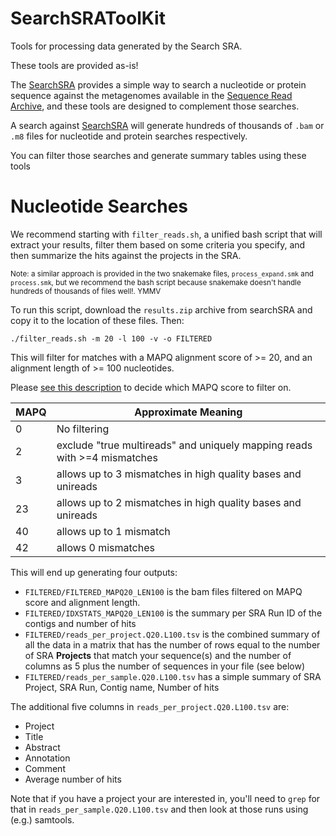 # SearchSRAToolKit

Tools for processing data generated by the Search SRA.

These tools are provided as-is!

The [SearchSRA](https://www.searchsra.org) provides a simple way to search a nucleotide or protein sequence against the metagenomes available in the [Sequence Read Archive](https://www.ncbi.nlm.nih.gov/sra), and these tools are designed to complement those searches.

A search against [SearchSRA](https://www.searchsra.org) will generate hundreds of thousands of `.bam` or `.m8` files for nucleotide and protein searches respectively. 

You can filter those searches and generate summary tables using these tools

# Nucleotide Searches

We recommend starting with `filter_reads.sh`, a unified bash script that will extract your results, filter them based on some criteria you specify, and then summarize the hits against the projects in the SRA.

<small>Note: a similar approach is provided in the two snakemake files, `process_expand.smk` and `process.smk`, but we recommend the bash script because snakemake doesn't handle hundreds of thousands of files well!. YMMV</small>

To run this script, download the `results.zip` archive from searchSRA and copy it to the location of these files. Then:

```command-line
./filter_reads.sh -m 20 -l 100 -v -o FILTERED
```

This will filter for matches with a MAPQ alignment score of >= 20, and an alignment length of >= 100 nucleotides.

Please [see this description](http://biofinysics.blogspot.com/2014/05/how-does-bowtie2-assign-mapq-scores.html) to decide which MAPQ score to filter on.

MAPQ | Approximate Meaning
--- | ---
0 | No filtering
2 | exclude "true multireads" and uniquely mapping reads with >=4 mismatches
3 | allows up to 3 mismatches in high quality bases and unireads
23 | allows up to 2 mismatches in high quality bases and unireads
40 | allows up to 1 mismatch
42 | allows 0 mismatches


This will end up generating four outputs:

- `FILTERED/FILTERED_MAPQ20_LEN100` is the bam files filtered on MAPQ score and alignment length. 
- `FILTERED/IDXSTATS_MAPQ20_LEN100` is the summary per SRA Run ID of the contigs and number of hits
- `FILTERED/reads_per_project.Q20.L100.tsv` is the combined summary of all the data in a matrix that has the number of rows equal to the number of SRA **Projects** that match your sequence(s) and the number of columns as 5 plus the number of sequences in your file (see below)
- `FILTERED/reads_per_sample.Q20.L100.tsv` has a simple summary of SRA Project, SRA Run, Contig name, Number of hits

The additional five columns in `reads_per_project.Q20.L100.tsv` are:
- Project 
- Title 
- Abstract
- Annotation
- Comment
- Average number of hits

Note that if you have a project your are interested in, you'll need to `grep` for that in `reads_per_sample.Q20.L100.tsv` and then look at those runs using (e.g.) samtools.

